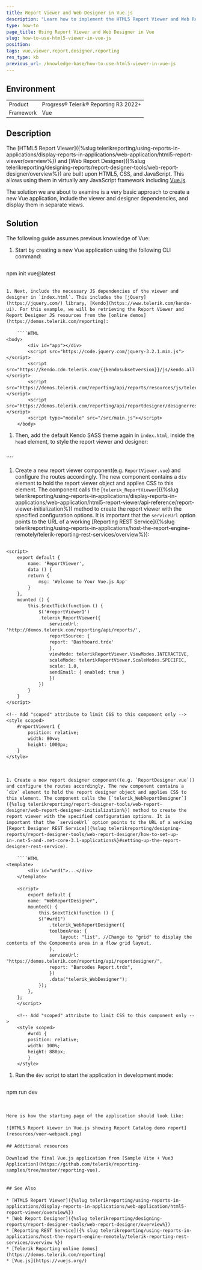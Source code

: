 ```yaml
---
title: Report Viewer and Web Designer in Vue.js
description: "Learn how to implement the HTML5 Report Viewer and Web Report Designer in a Vue.js application in Telerik Reporting."
type: how-to
page_title: Using Report Viewer and Web Designer in Vue
slug: how-to-use-html5-viewer-in-vue-js
position: 
tags: vue,viewer,report,designer,reporting
res_type: kb
previous_url: /knowledge-base/how-to-use-html5-viewer-in-vue-js
---
```


## Environment

<table>
	<tr>
		<td>Product</td>
		<td>Progress® Telerik® Reporting R3 2022+</td>
	</tr>
	<tr>
		<td>Framework</td>
		<td>Vue</td>
	</tr>
</table>


## Description

The [HTML5 Report Viewer]({%slug telerikreporting/using-reports-in-applications/display-reports-in-applications/web-application/html5-report-viewer/overview%}) and [Web Report Designer]({%slug telerikreporting/designing-reports/report-designer-tools/web-report-designer/overview%}) are built upon HTML5, CSS, and JavaScript. This allows using them in virtually any JavaScript framework including [Vue.js](https://vuejs.org/).

The solution we are about to examine is a very basic approach to create a new Vue application, include the viewer and designer dependencies, and display them in separate views.

## Solution

The following guide assumes previous knowledge of Vue:

1. Start by creating a new Vue application using the following CLI command:

	````PowerShell
npm init vue@latest
````

1. Next, include the necessary JS dependencies of the viewer and designer in `index.html`. This includes the [jQuery](https://jquery.com/) library, [Kendo](https://www.telerik.com/kendo-ui). For this example, we will be retrieving the Report Viewer and Report Designer JS resources from the [online demos](https://demos.telerik.com/reporting):

	````HTML
<body>
		<div id="app"></div>
		<script src="https://code.jquery.com/jquery-3.2.1.min.js"></script>
		<script src="https://kendo.cdn.telerik.com/{{kendosubsetversion}}/js/kendo.all.min.js"></script>
		<script src="https://demos.telerik.com/reporting/api/reports/resources/js/telerikReportViewer"></script>
		<script src="https://demos.telerik.com/reporting/api/reportdesigner/designerresources/js/webReportDesigner"></script>
		<script type="module" src="/src/main.js"></script>
	</body>
````


1. Then, add the default Kendo SASS theme again in `index.html`, inside the `head` element, to style the report viewer and designer:

	````HTML
<link rel="stylesheet" href="https://kendo.cdn.telerik.com/themes/5.9.0/default/default-main.css" />
````


1. Create a new report viewer component(e.g. `ReportViewer.vue`) and configure the routes accordingly. The new component contains a `div` element to hold the report viewer object and applies CSS to this element. The component calls the [`telerik_ReportViewer`]({%slug telerikreporting/using-reports-in-applications/display-reports-in-applications/web-application/html5-report-viewer/api-reference/report-viewer-initialization%}) method to create the report viewer with the specified configuration options. It is important that the `serviceUrl` option points to the URL of a working [Reporting REST Service]({%slug telerikreporting/using-reports-in-applications/host-the-report-engine-remotely/telerik-reporting-rest-services/overview%}):

	````HTML
<template>
		<div class="hello">
			<h1></h1>
			<div id="reportViewer1">loading...</div>
		</div>
	</template>

	<script>
		export default {
			name: 'ReportViewer',
			data () {
			return {
				msg: 'Welcome to Your Vue.js App'
			}
		},
		mounted () {
			this.$nextTick(function () {
				$('#reportViewer1')
				.telerik_ReportViewer({
					serviceUrl: 'http://demos.telerik.com/reporting/api/reports/',
					reportSource: {
					report: 'Dashboard.trdx'
					},
					viewMode: telerikReportViewer.ViewModes.INTERACTIVE,
					scaleMode: telerikReportViewer.ScaleModes.SPECIFIC,
					scale: 1.0,
					sendEmail: { enabled: true }
					})
				})
			}
		}
	</script>

	<!-- Add "scoped" attribute to limit CSS to this component only -->
	<style scoped>
		#reportViewer1 {
			position: relative;
			width: 80vw;
			height: 1000px;
		}
	</style>
````


1. Create a new report designer component((e.g. `ReportDesigner.vue`)) and configure the routes accordingly. The new component contains a `div` element to hold the report designer object and applies CSS to this element. The component calls the [`telerik_WebReportDesigner`]({%slug telerikreporting/report-designer-tools/web-report-designer/web-report-designer-initialization%}) method to create the report viewer with the specified configuration options. It is important that the `serviceUrl` option points to the URL of a working [Report Designer REST Service]({%slug telerikreporting/designing-reports/report-designer-tools/web-report-designer/how-to-set-up-in-.net-5-and-.net-core-3.1-applications%}#setting-up-the-report-designer-rest-service).

	````HTML
<template>
		<div id="wrd1">...</div>
	</template>

	<script>
		export default {
		name: "WebReportDesigner",
		mounted() {
			this.$nextTick(function () {
			$("#wrd1")
				.telerik_WebReportDesigner({
				toolboxArea: {
					layout: "list", //Change to "grid" to display the contents of the Components area in a flow grid layout.
				},
				serviceUrl: "https://demos.telerik.com/reporting/api/reportdesigner/",
				report: "Barcodes Report.trdx",
				})
				.data("telerik_WebDesigner");
			});
		},
	};
	</script>

	<!-- Add "scoped" attribute to limit CSS to this component only -->
	<style scoped>
		#wrd1 {
		position: relative;
		width: 100%;
		height: 880px;
		}
	</style>
````


1. Run the `dev` script to start the application in development mode:

	````PowerShell
npm run dev
````


Here is how the starting page of the application should look like:

![HTML5 Report Viewer in Vue.js showing Report Catalog demo report](resources/vuer-webpack.png)

## Additional resources

Download the final Vue.js application from [Sample Vite + Vue3 Application](https://github.com/telerik/reporting-samples/tree/master/reporting-vue).


## See Also

* [HTML5 Report Viewer]({%slug telerikreporting/using-reports-in-applications/display-reports-in-applications/web-application/html5-report-viewer/overview%})
* [Web Report Designer]({%slug telerikreporting/designing-reports/report-designer-tools/web-report-designer/overview%})
* [Reporting REST Service]({% slug telerikreporting/using-reports-in-applications/host-the-report-engine-remotely/telerik-reporting-rest-services/overview %})
* [Telerik Reporting online demos](https://demos.telerik.com/reporting)
* [Vue.js](https://vuejs.org/)

